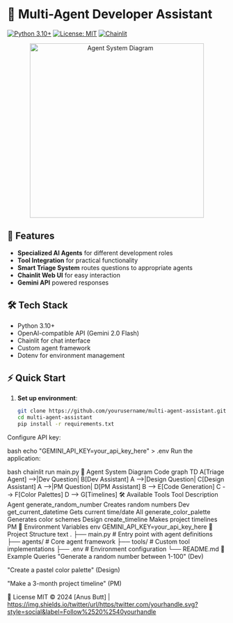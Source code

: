 # 🤖 Multi-Agent Developer Assistant

[![Python 3.10+](https://img.shields.io/badge/Python-3.10+-blue.svg)](https://www.python.org/)
[![License: MIT](https://img.shields.io/badge/License-MIT-green.svg)](https://opensource.org/licenses/MIT)
[![Chainlit](https://img.shields.io/badge/Chat%20UI-Chainlit-FF6B6B)](https://chainlit.dev/)

<div align="center">
  <img src="https://placehold.co/600x400/1e293b/white?text=Dev+Assistant" alt="Agent System Diagram" width="400"/>
</div>

## 🌟 Features
- **Specialized AI Agents** for different development roles
- **Tool Integration** for practical functionality
- **Smart Triage System** routes questions to appropriate agents
- **Chainlit Web UI** for easy interaction
- **Gemini API** powered responses

## 🛠️ Tech Stack
- Python 3.10+
- OpenAI-compatible API (Gemini 2.0 Flash)
- Chainlit for chat interface
- Custom agent framework
- Dotenv for environment management

## ⚡ Quick Start

1. **Set up environment**:
   ```bash
   git clone https://github.com/yourusername/multi-agent-assistant.git
   cd multi-agent-assistant
   pip install -r requirements.txt
Configure API key:

bash
echo "GEMINI_API_KEY=your_api_key_here" > .env
Run the application:

bash
chainlit run main.py
🤖 Agent System
Diagram
Code
graph TD
    A[Triage Agent] -->|Dev Question| B[Dev Assistant]
    A -->|Design Question| C[Design Assistant]
    A -->|PM Question| D[PM Assistant]
    B --> E[Code Generation]
    C --> F[Color Palettes]
    D --> G[Timelines]
🛠️ Available Tools
Tool	Description	Agent
generate_random_number	Creates random numbers	Dev
get_current_datetime	Gets current time/date	All
generate_color_palette	Generates color schemes	Design
create_timeline	Makes project timelines	PM
📜 Environment Variables
env
GEMINI_API_KEY=your_api_key_here
📂 Project Structure
text
.
├── main.py               # Entry point with agent definitions
├── agents/               # Core agent framework
├── tools/                # Custom tool implementations
├── .env                  # Environment configuration
└── README.md
📝 Example Queries
"Generate a random number between 1-100" (Dev)

"Create a pastel color palette" (Design)

"Make a 3-month project timeline" (PM)

📜 License
MIT © 2024 [Anus Butt] | https://img.shields.io/twitter/url/https/twitter.com/yourhandle.svg?style=social&label=Follow%2520%2540yourhandle

